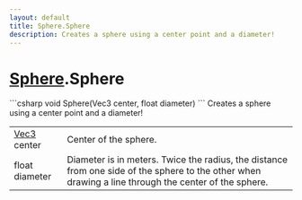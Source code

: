 ```yaml
---
layout: default
title: Sphere.Sphere
description: Creates a sphere using a center point and a diameter!
---
```

# [Sphere]({{site.url}}/Pages/Reference/Sphere.html).Sphere

<div class='signature' markdown='1'>
```csharp
void Sphere(Vec3 center, float diameter)
```
Creates a sphere using a center point and a diameter!
</div>

|  |  |
|--|--|
|[Vec3]({{site.url}}/Pages/Reference/Vec3.html) center|Center of the sphere.|
|float diameter|Diameter is in meters. Twice the radius, the              distance from one side of the sphere to the other when drawing a line              through the center of the sphere.|




